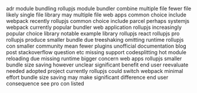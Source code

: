 adr module bundling rollupjs module bundler combine multiple file fewer file likely single file library may multiple file web apps common choice include webpack recently rollupjs common choice include parcel perhaps systemjs webpack currently popular bundler web application rollupjs increasingly popular choice library notable example library rollupjs react rollupjs pro rollupjs produce smaller bundle due treeshaking omitting runtime rollupjs con smaller community mean fewer plugins unofficial documentation blog post stackoverflow question etc missing support codesplitting hot module reloading due missing runtime bigger concern web apps rollupjs smaller bundle size saving however unclear significant benefit end user reevaluate needed adopted project currently rollupjs could switch webpack minimal effort bundle size saving may make significant difference end user consequence see pro con listed